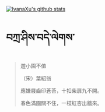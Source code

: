 [![IvanaXu's github stats](https://github-readme-stats.vercel.app/api?username=IvanaXu&show_icons=true&theme=vue-dark)](https://github.com/anuraghazra/github-readme-stats)
# བཀྲ་ཤིས་བདེ་ལེགས་
> 遊小園不值
> 
> （宋）葉紹翁
> 
> 應嫌屐齒印蒼苔，十扣柴扉九不開。
> 
> 春色滿園關不住，一枝紅杏出牆來。
>